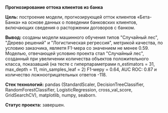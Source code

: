 ﻿
 **Прогнозирование оттока клиентов из банка**
 
 **Цель:** построение модели, прогнозирующей отток клиентов «Бета-Банка» на основе данных о поведении банковских клиентов, включающих сведения о расторжении договоров с банком.
 
 **Вывод:** созданы модели машинного обучения типов "Случайный лес", "Дерево решений" и "Логистическая регрессия",  метрикой качества, по условию заказчика, являетя F1-мера со значением не менее 0.59.
Моделью, отвечающей условию проекта стал "Случайный лес", созданный при увеличении количества объектов положительного класса, показавший (на тесте с гиперпараметрами n\_estimators = 31, max\_depth = 11, min\_samples\_leaf = 2) F1-меру = 0.64, AUC ROC: 0.87 и количество ложноотрицательных ответов -118.

**Стек технологий:** pandas (StandardScaler, DecisionTreeClassifier, RandomForestClassifier, LogisticRegression, cross_val_score, GridSearchCV), matplotlib, numpy, seaborn.

**Статус проекта:** завершен.

